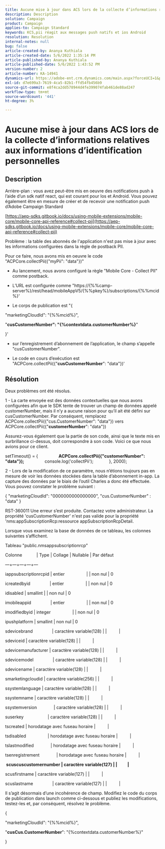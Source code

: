 ```yaml
---
title: Aucune mise à jour dans ACS lors de la collecte d’informations relatives aux informations d’identification personnelles
description: Description
solution: Campaign
product: Campaign
applies-to: Campaign Standard
keywords: KCS,pii réagit aux messages push natifs et ios Android
resolution: Resolution
internal-notes: null
bug: false
article-created-by: Ananya Kuthiala
article-created-date: 5/6/2022 1:35:14 PM
article-published-by: Ananya Kuthiala
article-published-date: 5/6/2022 1:43:52 PM
version-number: 2
article-number: KA-14941
dynamics-url: https://adobe-ent.crm.dynamics.com/main.aspx?forceUCI=1&pagetype=entityrecord&etn=knowledgearticle&id=f3b0bc5a-41cd-ec11-a7b5-0022480b639b
exl-id: d7e699a3-7619-4ca5-82b1-ffd54fb456b9
source-git-commit: e8f4ca2dd578944d4fe399074fab461de88ad247
workflow-type: tm+mt
source-wordcount: '441'
ht-degree: 3%

---
```


# Aucune mise à jour dans ACS lors de la collecte d’informations relatives aux informations d’identification personnelles

## Description


Arrière-plan : vous avez peut-être mis en oeuvre des notifications push à l’aide d’un sdk natif react, qui est courant pour Ios et Android. Vous pouvez également être en mesure de créer et de recevoir une notification push d’Adobe Campaign Standard

[https://aep-sdks.gitbook.io/docs/using-mobile-extensions/mobile-core/mobile-core-api-reference#collect-pii](https://aep-sdks.gitbook.io/docs/using-mobile-extensions/mobile-core/mobile-core-api-reference#collect-pii)



Problème : la table des abonnés de l&#39;application n&#39;est pas mise à jour avec les informations configurées dans la règle de postback PII.

Pour ce faire, nous avons mis en oeuvre le code &quot;ACPCore.collectPii({&quot;myPii&quot;: &quot;data&quot;})&quot;

- Au lancement, nous avons configuré la règle &quot;Mobile Core - Collect PII&quot; comme postback.

- L’URL est configurée comme &quot;https://{%%camp-server%}/rest/head/mobileAppV5/{%%pkey%}/subscriptions/{%%mcid%}&#39;

- Le corps de publication est &quot;{

&quot;marketingCloudId&quot;: &quot;{%%mcid%}&quot;,

&quot;<b>cusCustomerNumber&quot;: &quot;{%contextdata.customerNumber%}</b>&quot;

}&#39;

- sur l’enregistrement d’abonnement de l’application, le champ s’appelle &quot;cusCustomerNumber&quot;.

- Le code en cours d’exécution est &quot;ACPCore.collectPii({&quot;<b>cusCustomerNumber</b>&quot;: &quot;data&quot;})&#39;


## Résolution


Deux problèmes ont été résolus.



1 - La carte envoyée est des données contextuelles que nous avons configurées afin que le SDK tente de trouver un champ de données appelé customerNumber, mais il n’y a aucune raison pour qu’il ait été défini sur cusCustomerNumber. Par conséquent, remplacez ACPCore.collectPii({&quot;cus.CustomerNumber&quot;: &quot;data&quot;}) vers ACPCore.collectPii({&quot;<b>customerNumber</b>&quot;: &quot;data&quot;})

Assurez-vous également que la partie de son code, ainsi que le texte mis en surbrillance ci-dessus, doit correspondre à son code. Voici ce que nous avions pour ce client.

setTimeout() = {
                <b>ACPCore.collectPii({&quot;customerNumber&quot;: &quot;data&quot;});</b>
                console.log(&#39;collectPii&#39;);             }, 2000);



2 - Lors de la modification de ce paramètre, nous n’étions toujours pas en mesure de voir les données stockées dans la table d’abonnement in-app. La capture des données par le biais de l’outil Charles a donc été effectuée. Vous pouvez constater le problème suivant :

{ &quot;marketingCloudId&quot;: &quot;0000000000000000&quot;, &quot;cus.CustomerNumber&quot; : &quot;data&quot; }

RST-360011 Une erreur s’est produite. Contactez votre administrateur.
La propriété &#39;cusCustomerNumber&#39; n&#39;est pas valide pour la propriété &#39;nms:appSubscriptionRcp:ressource appSubscriptionRcpDetail.

Lorsque vous examinez la base de données de ce tableau, les colonnes suivantes s’affichent.



Tableau &quot;public.nmsappsubscriptionrcp&quot;

Colonne            | Type | Collage | Nullable | Par défaut

—+—+—+—+—

iappsubscriptionrcpid | entier                  | | non nul | 0

icreatedbyid                | entier                  | | non nul | 0

idisabled | smallint | | non nul | 0

imobileappid                | entier                  | | non nul | 0

imodifiedbyid | integer                  | | non nul | 0

ipushplatform | smallint | non nul | 0

sdevicebrand                | caractère variable(128) | |          |

sdeviceid | caractère variable(128) | |          |

sdevicemanufacturer | caractère variable(128) | |          |

sdevicemodel                | caractère variable(128) | |          |

sdevicename | caractère variable(128) | |          |

smarketingcloudid | caractère variable(256) | |          |

ssystemlanguage | caractère variable(128) | |          |

ssystemname | caractère variable(128) | |          |

ssystemversion              | caractère variable(128) | |          |

suserkey                    | caractère variable(128) | |          |

tscreated | horodatage avec fuseau horaire |          |

tsdisabled                  | horodatage avec fuseau horaire |          |

tslastmodified              | horodatage avec fuseau horaire |          |

tsenregistrement              | horodatage avec fuseau horaire |          |

<b> scuscuscustomernumber | caractère variable(127) | |          | </b>

scusfirstname | caractère variable(127) | |          |

scuslastname                | caractère variable(127) | |          |



Il s’agit désormais d’une incohérence de champ. Modifiez le code du corps de publication dans launch comme ci-dessous et publiez les modifications, testez-les et, par conséquent, résolvez le problème.

{

&quot;marketingCloudId&quot;: &quot;{%%mcid%}&quot;,

&quot;<b>cusCus.CustomerNumber</b>&quot;: &quot;{%contextdata.customerNumber%}&quot;

}
